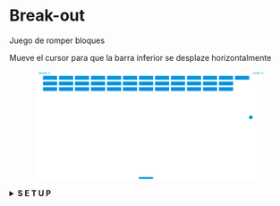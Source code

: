 # Break-out
Juego de romper bloques

Mueve el cursor para que la barra inferior se desplaze horizontalmente



<p align="center">
	<img src="https://raw.githubusercontent.com/Archerd6/Break-out/e57eba556d338259dd8575ba227b741f4745f65e/imgs/Break-out.png" style="width:80%">
</p>

<details>
<summary><strong>S E T U P</strong></summary>

   Características especiales
      Para el juego con `espacio`

</details>

<br>
